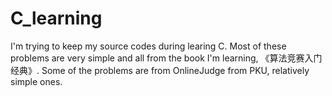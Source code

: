 C_learning
==========
I'm trying to keep my source codes during learing C.
Most of these problems are very simple and all from the book I'm learning, 《算法竞赛入门经典》.
Some of the problems are from OnlineJudge from PKU, relatively simple ones.
